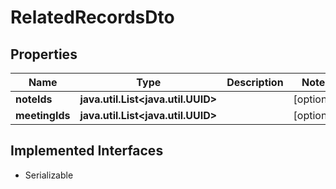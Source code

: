 

# RelatedRecordsDto


## Properties

Name | Type | Description | Notes
------------ | ------------- | ------------- | -------------
**noteIds** | **java.util.List&lt;java.util.UUID&gt;** |  |  [optional]
**meetingIds** | **java.util.List&lt;java.util.UUID&gt;** |  |  [optional]


## Implemented Interfaces

* Serializable


